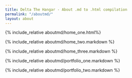 ```yaml
---
title: Delta The Hangar - About .md to .html compilation
permalink: "/aboutmd/"
layout: about
---
```


{% include_relative aboutmd/home_one.html%}

{% include_relative aboutmd/home_two.markdown %}

{% include_relative aboutmd/home_three.markdown %}

{% include_relative aboutmd/portfolio_one.markdown %}

{% include_relative aboutmd/portfolio_two.markdown %}